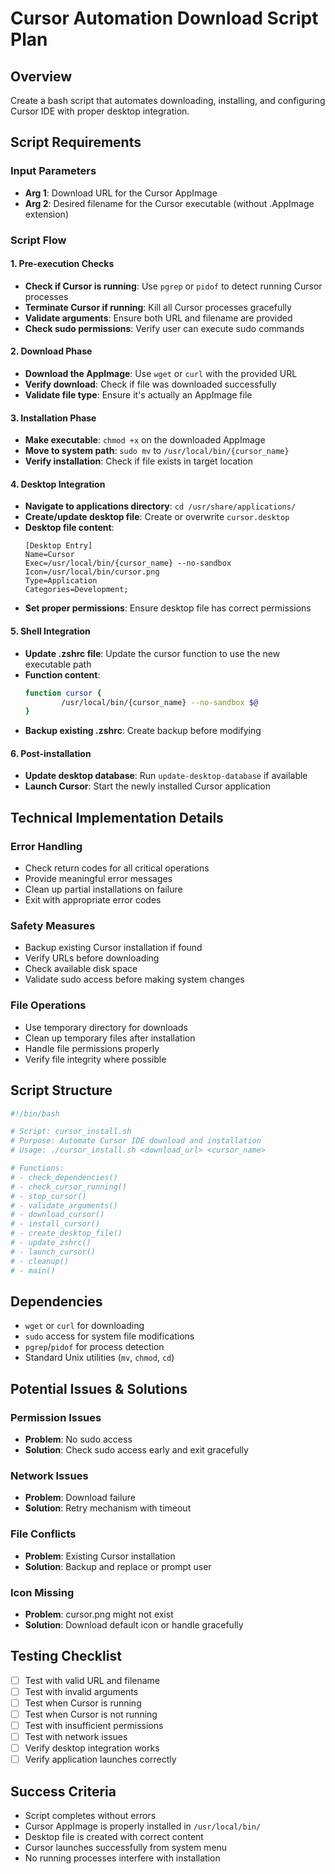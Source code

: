 # Cursor Automation Download Script Plan

## Overview
Create a bash script that automates downloading, installing, and configuring Cursor IDE with proper desktop integration.

## Script Requirements

### Input Parameters
- **Arg 1**: Download URL for the Cursor AppImage
- **Arg 2**: Desired filename for the Cursor executable (without .AppImage extension)

### Script Flow

#### 1. Pre-execution Checks
- **Check if Cursor is running**: Use `pgrep` or `pidof` to detect running Cursor processes
- **Terminate Cursor if running**: Kill all Cursor processes gracefully
- **Validate arguments**: Ensure both URL and filename are provided
- **Check sudo permissions**: Verify user can execute sudo commands

#### 2. Download Phase
- **Download the AppImage**: Use `wget` or `curl` with the provided URL
- **Verify download**: Check if file was downloaded successfully
- **Validate file type**: Ensure it's actually an AppImage file

#### 3. Installation Phase
- **Make executable**: `chmod +x` on the downloaded AppImage
- **Move to system path**: `sudo mv` to `/usr/local/bin/{cursor_name}`
- **Verify installation**: Check if file exists in target location

#### 4. Desktop Integration
- **Navigate to applications directory**: `cd /usr/share/applications/`
- **Create/update desktop file**: Create or overwrite `cursor.desktop`
- **Desktop file content**:
  ```
  [Desktop Entry]
  Name=Cursor
  Exec=/usr/local/bin/{cursor_name} --no-sandbox
  Icon=/usr/local/bin/cursor.png
  Type=Application
  Categories=Development;
  ```
- **Set proper permissions**: Ensure desktop file has correct permissions

#### 5. Shell Integration
- **Update .zshrc file**: Update the cursor function to use the new executable path
- **Function content**:
  ```bash
  function cursor {
          /usr/local/bin/{cursor_name} --no-sandbox $@
  }
  ```
- **Backup existing .zshrc**: Create backup before modifying

#### 6. Post-installation
- **Update desktop database**: Run `update-desktop-database` if available
- **Launch Cursor**: Start the newly installed Cursor application

## Technical Implementation Details

### Error Handling
- Check return codes for all critical operations
- Provide meaningful error messages
- Clean up partial installations on failure
- Exit with appropriate error codes

### Safety Measures
- Backup existing Cursor installation if found
- Verify URLs before downloading
- Check available disk space
- Validate sudo access before making system changes

### File Operations
- Use temporary directory for downloads
- Clean up temporary files after installation
- Handle file permissions properly
- Verify file integrity where possible

## Script Structure

```bash
#!/bin/bash

# Script: cursor_install.sh
# Purpose: Automate Cursor IDE download and installation
# Usage: ./cursor_install.sh <download_url> <cursor_name>

# Functions:
# - check_dependencies()
# - check_cursor_running()
# - stop_cursor()
# - validate_arguments()
# - download_cursor()
# - install_cursor()
# - create_desktop_file()
# - update_zshrc()
# - launch_cursor()
# - cleanup()
# - main()
```

## Dependencies
- `wget` or `curl` for downloading
- `sudo` access for system file modifications
- `pgrep`/`pidof` for process detection
- Standard Unix utilities (`mv`, `chmod`, `cd`)

## Potential Issues & Solutions

### Permission Issues
- **Problem**: No sudo access
- **Solution**: Check sudo access early and exit gracefully

### Network Issues
- **Problem**: Download failure
- **Solution**: Retry mechanism with timeout

### File Conflicts
- **Problem**: Existing Cursor installation
- **Solution**: Backup and replace or prompt user

### Icon Missing
- **Problem**: cursor.png might not exist
- **Solution**: Download default icon or handle gracefully

## Testing Checklist
- [ ] Test with valid URL and filename
- [ ] Test with invalid arguments
- [ ] Test when Cursor is running
- [ ] Test when Cursor is not running
- [ ] Test with insufficient permissions
- [ ] Test with network issues
- [ ] Verify desktop integration works
- [ ] Verify application launches correctly

## Success Criteria
- Script completes without errors
- Cursor AppImage is properly installed in `/usr/local/bin/`
- Desktop file is created with correct content
- Cursor launches successfully from system menu
- No running processes interfere with installation
